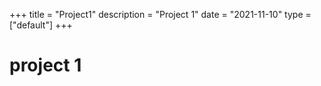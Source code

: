+++
title = "Project1"
description = "Project 1"
date = "2021-11-10"
type = ["default"]
+++

# project 1